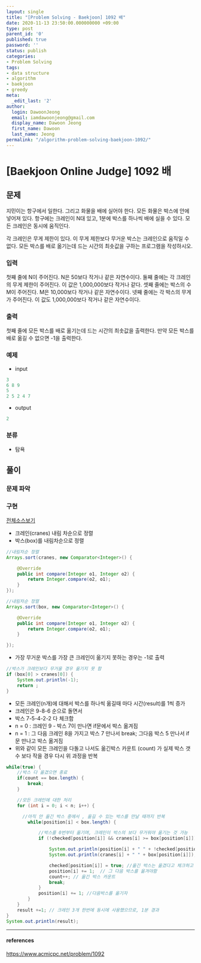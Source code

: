 ```yaml
---
layout: single
title: "[Problem Solving - Baekjoon] 1092 배"
date: 2020-11-13 23:50:00.000000000 +09:00
type: post
parent_id: '0'
published: true
password: ''
status: publish
categories:
- Problem Solving
tags:
- data structure
- algorithm
- baekjoon
- greedy
meta:
  _edit_last: '2'
author:
  login: DawoonJeong
  email: iamdawoonjeong@gmail.com
  display_name: Dawoon Jeong
  first_name: Dawoon
  last_name: Jeong
permalink: "/algorithm-problem-solving-baekjoon-1092/"
---
```

# [Baekjoon Online Judge] 1092 배

## 문제
지민이는 항구에서 일한다. 그리고 화물을 배에 실어야 한다. 모든 화물은 박스에 안에 넣어져 있다. 항구에는 크레인이 N대 있고, 1분에 박스를 하나씩 배에 실을 수 있다. 모든 크레인은 동시에 움직인다.

각 크레인은 무게 제한이 있다. 이 무게 제한보다 무거운 박스는 크레인으로 움직일 수 없다. 모든 박스를 배로 옮기는데 드는 시간의 최솟값을 구하는 프로그램을 작성하시오.

### 입력
첫째 줄에 N이 주어진다. N은 50보다 작거나 같은 자연수이다. 둘째 줄에는 각 크레인의 무게 제한이 주어진다. 이 값은 1,000,000보다 작거나 같다. 셋째 줄에는 박스의 수 M이 주어진다. M은 10,000보다 작거나 같은 자연수이다. 넷째 줄에는 각 박스의 무게가 주어진다. 이 값도 1,000,000보다 작거나 같은 자연수이다.

### 출력
첫째 줄에 모든 박스를 배로 옮기는데 드는 시간의 최솟값을 출력한다. 만약 모든 박스를 배로 옮길 수 없으면 -1을 출력한다.

### 예제

- input

```java
3
6 8 9
5
2 5 2 4 7
```

- output

```java
2
```

### 분류
- 탐욕

## 풀이

### 문제 파악

### 구현

[전체소스보기](https://github.com/iamdawoonjeong/java-datastructure-algorithm/blob/master/java-algorithm-problem-solving/src/baekjoon/problem1092/Main.java)

- 크레인(cranes) 내림 차순으로 정렬
- 박스(box)를 내림차순으로 정렬

```java
//내림차순 정렬
Arrays.sort(cranes, new Comparator<Integer>() {

    @Override
    public int compare(Integer o1, Integer o2) {
        return Integer.compare(o2, o1);
    }
});

//내림차순 정렬
Arrays.sort(box, new Comparator<Integer>() {

    @Override
    public int compare(Integer o1, Integer o2) {
        return Integer.compare(o2, o1);
    }

});     
```

- 가장 무거운 박스를 가장 큰 크레인이 옮기지 못하는 경우는 -1로 출력

```java
//박스가 크레인보다 무거울 경우 옮기지 못 함
if (box[0] > cranes[0]) {
    System.out.println(-1);
    return ;
}
```

- 모든 크레인(n개)에 대해서 박스를 하나씩 옮길때 마다 시간(result)를 1씩 증가
- 크레인은  9-8-6  순으로 돌면서
- 박스 7-5-4-2-2 다 체크함
- n = 0 : 크레인 9 - 박스 7이 만나면  if문에서 박스 옮겨짐
- n = 1 : 그 다음 크레인 8을 가지고 박스 7 만나서 break; 그다음 박스 5 만나서 if 문 만나고 박스 옮겨짐
- 위와 같이 모든 크레인을 다돌고 나서도 옮긴박스 카운트 (count) 가 실제 박스 갯수 보다 작을 경우 다시 위 과정을 반복


```java
while(true) {
    //박스 다 옮겼으면 종료
    if(count == box.length) {
        break;
    }

    //모든 크레인에 대한 처리
    for (int i = 0; i < n; i++) {

      //아직 안 옮긴 박스 중에서 , 옮길 수 있는 박스를 만날 때까지 반복
        while(position[i] < box.length) {

            //박스를 0번부터 옮기며, 크레인이 박스의 보다 무거워야 옮기는 것 가능
            if (!checked[position[i]] && cranes[i] >= box[position[i]]){

                System.out.println(position[i] + " " + !checked[position[i]] );
                System.out.println(cranes[i] + " " + box[position[i]]);

                checked[position[i]] = true; //옮긴 박스는 옮겼다고 체크하고  
                position[i] += 1;  // 그 다음 박스를 옮겨야함
                count++; // 옮긴 박스 카운트
                break;
            }
            position[i] += 1; //다음박스를 옮기자
        }
    }
    result +=1; // 크레인 3개 한번에 동시에 사용했으므로, 1분 경과
}
System.out.println(result);
```

---
#### references
<https://www.acmicpc.net/problem/1092>
